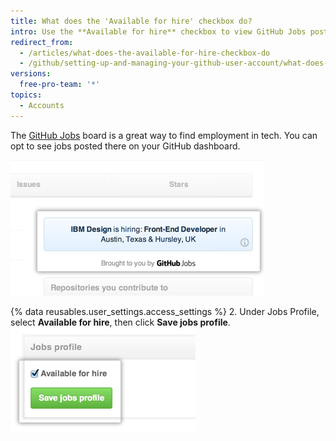 ```yaml
---
title: What does the 'Available for hire' checkbox do?
intro: Use the **Available for hire** checkbox to view GitHub Jobs posts within GitHub.
redirect_from:
  - /articles/what-does-the-available-for-hire-checkbox-do
  - /github/setting-up-and-managing-your-github-user-account/what-does-the-available-for-hire-checkbox-do
versions:
  free-pro-team: '*'
topics:
  - Accounts
---
```

The [GitHub Jobs](https://jobs.github.com/) board is a great way to find employment in tech. You can opt to see jobs posted there on your GitHub dashboard.

![GitHub Jobs ads on the dashboard](/assets/images/help/settings/jobs-ads-on-dashboard.png)

{% data reusables.user_settings.access_settings %}
2. Under Jobs Profile, select **Available for hire**, then click **Save jobs profile**.
	![Jobs profile settings](/assets/images/help/settings/jobs-profile-settings.png)
